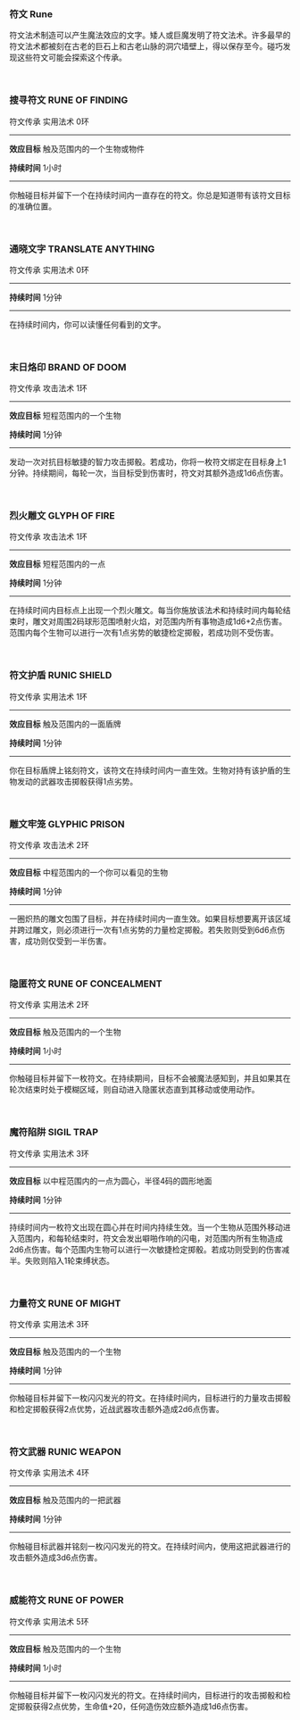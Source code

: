 ### 符文 Rune

符文法术制造可以产生魔法效应的文字。矮人或巨魔发明了符文法术。许多最早的符文法术都被刻在古老的巨石上和古老山脉的洞穴墙壁上，得以保存至今。碰巧发现这些符文可能会探索这个传承。

 

### 搜寻符文 RUNE OF FINDING

符文传承 实用法术 0环

------------------------------------------------------------------------

**效应目标** 触及范围内的一个生物或物件

**持续时间** 1小时

------------------------------------------------------------------------

你触碰目标并留下一个在持续时间内一直存在的符文。你总是知道带有该符文目标的准确位置。

 

### 通晓文字 TRANSLATE ANYTHING

符文传承 实用法术 0环

------------------------------------------------------------------------

**持续时间** 1分钟

------------------------------------------------------------------------

在持续时间内，你可以读懂任何看到的文字。

 

### 末日烙印 BRAND OF DOOM

符文传承 攻击法术 1环

------------------------------------------------------------------------

**效应目标** 短程范围内的一个生物

**持续时间** 1分钟

------------------------------------------------------------------------

发动一次对抗目标敏捷的智力攻击掷骰。若成功，你将一枚符文绑定在目标身上1分钟。持续期间，每轮一次，当目标受到伤害时，符文对其额外造成1d6点伤害。

 

### 烈火雕文 GLYPH OF FIRE

符文传承 攻击法术 1环

------------------------------------------------------------------------

**效应目标** 短程范围内的一点

**持续时间** 1分钟

------------------------------------------------------------------------

在持续时间内目标点上出现一个烈火雕文。每当你施放该法术和持续时间内每轮结束时，雕文对周围2码球形范围喷射火焰，对范围内所有事物造成1d6+2点伤害。范围内每个生物可以进行一次有1点劣势的敏捷检定掷骰，若成功则不受伤害。

 

### 符文护盾 RUNIC SHIELD

符文传承 实用法术 1环

------------------------------------------------------------------------

**效应目标** 触及范围内的一面盾牌

**持续时间** 1分钟

------------------------------------------------------------------------

你在目标盾牌上铭刻符文，该符文在持续时间内一直生效。生物对持有该护盾的生物发动的武器攻击掷骰获得1点劣势。

 

### 雕文牢笼 GLYPHIC PRISON

符文传承 攻击法术 2环

------------------------------------------------------------------------

**效应目标** 中程范围内的一个你可以看见的生物

**持续时间** 1分钟

------------------------------------------------------------------------

一圈炽热的雕文包围了目标，并在持续时间内一直生效。如果目标想要离开该区域并跨过雕文，则必须进行一次有1点劣势的力量检定掷骰。若失败则受到6d6点伤害，成功则仅受到一半伤害。

 

### 隐匿符文 RUNE OF CONCEALMENT

符文传承 实用法术 2环

------------------------------------------------------------------------

**效应目标** 触及范围内的一个生物

**持续时间** 1小时

------------------------------------------------------------------------

你触碰目标并留下一枚符文。在持续期间，目标不会被魔法感知到，并且如果其在轮次结束时处于模糊区域，则自动进入隐匿状态直到其移动或使用动作。

 

### 魔符陷阱 SIGIL TRAP

符文传承 实用法术 3环

------------------------------------------------------------------------

**效应目标** 以中程范围内的一点为圆心，半径4码的圆形地面

**持续时间** 1分钟

------------------------------------------------------------------------

持续时间内一枚符文出现在圆心并在时间内持续生效。当一个生物从范围外移动进入范围内，和每轮结束时，符文会发出噼啪作响的闪电，对范围内所有生物造成2d6点伤害。每个范围内生物可以进行一次敏捷检定掷骰。若成功则受到的伤害减半。失败则陷入1轮束缚状态。

 

### 力量符文 RUNE OF MIGHT

符文传承 实用法术 3环

------------------------------------------------------------------------

**效应目标** 触及范围内的一个生物

**持续时间** 1分钟

------------------------------------------------------------------------

你触碰目标并留下一枚闪闪发光的符文。在持续时间内，目标进行的力量攻击掷骰和检定掷骰获得2点优势，近战武器攻击额外造成2d6点伤害。

 

### 符文武器 RUNIC WEAPON

符文传承 实用法术 4环

------------------------------------------------------------------------

**效应目标** 触及范围内的一把武器

**持续时间** 1分钟

------------------------------------------------------------------------

你触碰目标武器并铭刻一枚闪闪发光的符文。在持续时间内，使用这把武器进行的攻击额外造成3d6点伤害。

 

### 威能符文 RUNE OF POWER

符文传承 实用法术 5环

------------------------------------------------------------------------

**效应目标** 触及范围内的一个生物

**持续时间** 1小时

------------------------------------------------------------------------

你触碰目标并留下一枚闪闪发光的符文。在持续时间内，目标进行的攻击掷骰和检定掷骰获得2点优势，生命值+20，任何造伤效应额外造成1d6点伤害。
